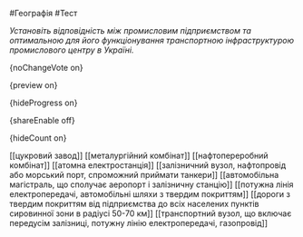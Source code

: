 #Географія #Тест

*Установіть відповідність між промисловим підприємством та оптимальною  для його функціонування транспортною інфраструктурою промислового центру  в Україні.*

{noChangeVote on}

{preview on}

{hideProgress on}

{shareEnable off}

{hideCount on}

[[цукровий завод]]
[[металургійний комбінат]]
[[нафтопереробний комбінат]]
[[атомна електростанція]]
[[залізничний вузол, нафтопровід або морський порт, спроможний приймати танкери]]
[[автомобільна магістраль, що сполучає аеропорт і залізничну станцію]]
[[потужна лінія електропередачі, автомобільні шляхи з твердим покриттям]]
[[дороги з твердим покриттям від підприємства до всіх населених пунктів сировинної зони в радіусі 50-70 км]]
[[транспортний вузол, що включає передусім залізниці, потужну лінію електропередачі, газопровід]]
